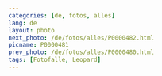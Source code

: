 ```yaml
---
categories: [de, fotos, alles]
lang: de
layout: photo
next_photo: /de/fotos/alles/P0000482.html
picname: P0000481
prev_photo: /de/fotos/alles/P0000480.html
tags: [Fotofalle, Leopard]
---
```

